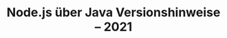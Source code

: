 ﻿---
title: Node.js über Java Versionshinweise – 2021
type: docs
weight: 9
url: /de/java/node-js-via-java-release-notes-2021/
---
